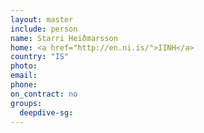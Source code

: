 ```yaml
---
layout: master
include: person
name: Starri Heiðmarsson
home: <a href="http://en.ni.is/">IINH</a>
country: "IS"
photo:
email:
phone:
on_contract: no
groups:
  deepdive-sg:
---
```

